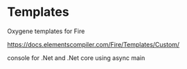 # Templates
Oxygene templates for Fire

https://docs.elementscompiler.com/Fire/Templates/Custom/

console for .Net and .Net core using async main
